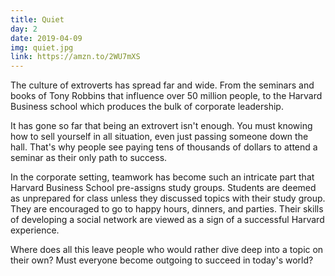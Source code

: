 ```yaml
---
title: Quiet
day: 2
date: 2019-04-09
img: quiet.jpg
link: https://amzn.to/2WU7mXS
---
```


The culture of extroverts has spread far and wide. From the seminars and books
of Tony Robbins that influence over 50 million people, to the Harvard Business
school which produces the bulk of corporate leadership.

It has gone so far that being an extrovert isn't enough. You must knowing how to
sell yourself in all situation, even just passing someone down the hall. That's
why people see paying tens of thousands of dollars to attend a seminar as their
only path to success.

In the corporate setting, teamwork has become such an intricate part that
Harvard Business School pre-assigns study groups. Students are deemed as
unprepared for class unless they discussed topics with their study
group. They are encouraged to go to happy hours, dinners, and parties. Their
skills of developing a social network are viewed as a sign of a successful
Harvard experience.

Where does all this leave people who would rather dive deep into a topic on
their own? Must everyone become outgoing to succeed in today's world?
